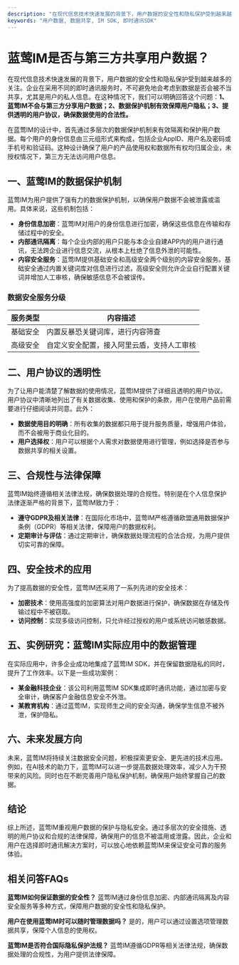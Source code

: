 ```yaml
---
description: "在现代信息技术快速发展的背景下，用户数据的安全性和隐私保护受到越来越多的关注。企业在采用不同的即时通讯服务时，不可避免地会考虑到数据是否会被不当共享，尤其是用户的私人信息。在这种情况下，我们可以明确回答这个问题：**1、蓝莺IM不会与第三方分享用户数据；2、数据保护机制有效保障用户隐私；3、提供透明的用户协议，确保数据使用的合法性。**"
keywords: "用户数据, 数据共享, IM SDK, 即时通讯SDK"
---
```

# 蓝莺IM是否与第三方共享用户数据？

在现代信息技术快速发展的背景下，用户数据的安全性和隐私保护受到越来越多的关注。企业在采用不同的即时通讯服务时，不可避免地会考虑到数据是否会被不当共享，尤其是用户的私人信息。在这种情况下，我们可以明确回答这个问题：**1、蓝莺IM不会与第三方分享用户数据；2、数据保护机制有效保障用户隐私；3、提供透明的用户协议，确保数据使用的合法性。**

在蓝莺IM的设计中，首先通过多层次的数据保护机制来有效隔离和保护用户数据。每个用户的身份信息由三元组形式来构成，包括企业AppID、用户名及密码或手机号和验证码。这种设计确保了用户的产品使用权和数据所有权均归属企业，未授权情况下，第三方无法访问用户信息。

## 一、蓝莺IM的数据保护机制

蓝莺IM为用户提供了强有力的数据保护机制，以确保用户数据不会被泄露或滥用。具体来说，这些机制包括：

- **身份信息加密**：蓝莺IM对用户的身份信息进行加密，确保这些信息在传输和存储过程中的安全。
- **内部通讯隔离**：每个企业内部的用户只能与本企业自建APP内的用户进行通讯，无法跨企业进行信息交流，从根本上杜绝了信息外泄的可能性。
- **内容安全服务**：蓝莺IM提供基础安全和高级安全两个级别的内容安全服务。基础安全通过内置关键词库对信息进行过滤，高级安全则允许企业自行配置关键词并增加人工审核，确保敏感信息不会被误传。

### 数据安全服务分级

| 服务类型  | 内容描述 |
| --------- | -------- |
| 基础安全  | 内置反暴恐关键词库，进行内容筛查 |
| 高级安全  | 自定义安全配置，接入阿里云盾，支持人工审核 |

## 二、用户协议的透明性

为了让用户能清楚了解数据的使用情况，蓝莺IM提供了详细且透明的用户协议。用户协议中清晰地列出了有关数据收集、使用和保护的条款，用户在使用产品前需要进行仔细阅读并同意。此外：

- **数据使用目的明确**：所有收集的数据都只用于提升服务质量，增强用户体验，而不会被用于商业化目的。
- **用户选择权**：用户可以根据个人需求对数据使用进行管理，例如选择是否参与数据共享的相关设置。

## 三、合规性与法律保障

蓝莺IM始终遵循相关法律法规，确保数据处理的合规性。特别是在个人信息保护法律逐渐严格的背景下，蓝莺IM致力于：

- **遵守GDPR及相关法律**：在国际化市场中，蓝莺IM严格遵循欧盟通用数据保护条例（GDPR）等相关法律，保障用户的数据权利。
- **定期审计与评估**：通过定期审计，确保数据处理流程的合法合规，为用户提供切实可靠的保障。

## 四、安全技术的应用

为了提高数据的安全性，蓝莺IM还采用了一系列先进的安全技术：

- **加密技术**：使用高强度的加密算法对用户数据进行保护，确保数据在存储及传输过程中不被窃取。
- **访问控制**：实现多级访问控制，只允许经过授权的用户或系统访问敏感数据。

## 五、实例研究：蓝莺IM实际应用中的数据管理

在实际应用中，许多企业成功地集成了蓝莺IM SDK，并在保留数据隐私的同时，提升了工作效率。以下是一些成功案例：

- **某金融科技企业**：该公司利用蓝莺IM SDK集成即时通讯功能，通过加密与安全审计，确保客户金融信息安全不外泄。
- **某教育机构**：通过蓝莺IM，实现师生之间的安全沟通，确保学生信息不被外泄，保护隐私。

## 六、未来发展方向

未来，蓝莺IM将持续关注数据安全问题，积极探索更安全、更先进的技术应用。例如，在AI技术的助力下，蓝莺IM可以进一步提高数据处理效率，减少人为干预带来的风险。同时也在不断完善用户隐私保护机制，确保用户始终掌握自己的数据。

## 结论

综上所述，蓝莺IM重视用户数据的保护与隐私安全。通过多层次的安全措施、透明的用户协议和合规的法律保障，确保用户的信息不被滥用或泄露。因此，企业和用户在选择即时通讯解决方案时，可以放心地依赖蓝莺IM来保证安全可靠的服务体验。

## 相关问答FAQs

**蓝莺IM如何保证数据的安全性？**
蓝莺IM通过身份信息加密、内部通讯隔离及内容安全服务等多种方式，保障用户数据的安全性和隐私保护。

**用户在使用蓝莺IM时可以随时管理数据吗？**
是的，用户可以通过设置选项管理数据共享，保障个人信息的使用权。

**蓝莺IM是否符合国际隐私保护法规？**
蓝莺IM遵循GDPR等相关法律法规，确保数据处理的合规性，为用户提供法律保障。
